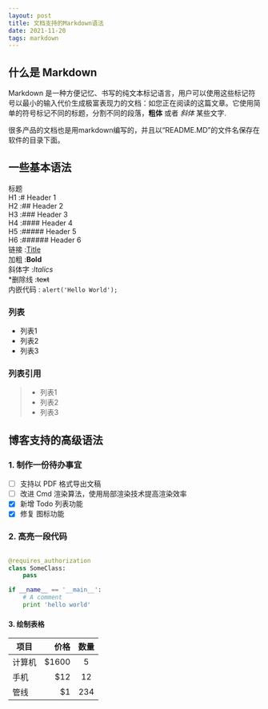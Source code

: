 ```yaml
---
layout: post
title: 文档支持的Markdown语法
date: 2021-11-20 
tags: markdown    
---
```



## 什么是 Markdown

Markdown 是一种方便记忆、书写的纯文本标记语言，用户可以使用这些标记符号以最小的输入代价生成极富表现力的文档：如您正在阅读的这篇文章。它使用简单的符号标记不同的标题，分割不同的段落，**粗体** 或者 *斜体* 某些文字.

很多产品的文档也是用markdown编写的，并且以“README.MD”的文件名保存在软件的目录下面。
　　
## 一些基本语法

标题            
H1 :# Header 1            
H2 :## Header 2           
H3 :### Header 3           
H4 :#### Header 4           
H5 :##### Header 5            
H6 :###### Header 6      
链接 :[Title](URL)        
加粗 :**Bold**        
斜体字 :*Italics*         
*删除线 :~~text~~          
内嵌代码 : `alert('Hello World');`        

### 列表

* 列表1
* 列表2
* 列表3

### 列表引用

>* 列表1
>* 列表2
>* 列表3

## 博客支持的高级语法

### 1. 制作一份待办事宜 

- [ ] 支持以 PDF 格式导出文稿
- [ ] 改进 Cmd 渲染算法，使用局部渲染技术提高渲染效率
- [x] 新增 Todo 列表功能
- [x] 修复 图标功能

### 2. 高亮一段代码

```python

@requires_authorization
class SomeClass:
    pass

if __name__ == '__main__':
    # A comment
    print 'hello world'

```

#### 3. 绘制表格

| 项目        | 价格   |  数量  |
| --------   | -----:  | :----:  |
| 计算机     | \$1600 |   5     |
| 手机        |   \$12   |   12   |
| 管线        |    \$1    |  234  |


